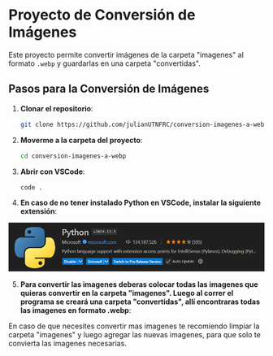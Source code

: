 # Proyecto de Conversión de Imágenes

Este proyecto permite convertir imágenes de la carpeta "imagenes" al formato `.webp` y guardarlas en una carpeta "convertidas".

## Pasos para la Conversión de Imágenes

1. **Clonar el repositorio**:

   ```bash
   git clone https://github.com/julianUTNFRC/conversion-imagenes-a-webp.git
   ```

2. **Moverme a la carpeta del proyecto**:

   ```bash
   cd conversion-imagenes-a-webp
   ```

3. **Abrir con VSCode**:

   ```bash
   code .
   ```

4. **En caso de no tener instalado Python en VSCode, instalar la siguiente extensión**:

![alt text](image.png)

5. **Para convertir las imagenes deberas colocar todas las imagenes que quieras convertir en la carpeta "imagenes". Luego al correr el programa se creará una carpeta "convertidas", allí encontraras todas las imagenes en formato .webp**:

En caso de que necesites convertir mas imagenes te recomiendo limpiar la carpeta "imagenes" y luego agregar las nuevas imagenes, para que solo te convierta las imagenes necesarias.
